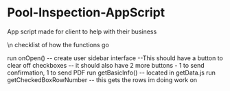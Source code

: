 # Pool-Inspection-AppScript

App script made for client to help with their business

<!-- line break -->

\n
checklist of how the functions go

run onOpen() -- create user sidebar interface
--This should have a button to clear off checkboxes
-- it should also have 2 more buttons - 1 to send confirmation, 1 to send PDF
run getBasicInfo() -- located in getData.js
run getCheckedBoxRowNumber -- this gets the rows im doing work on
